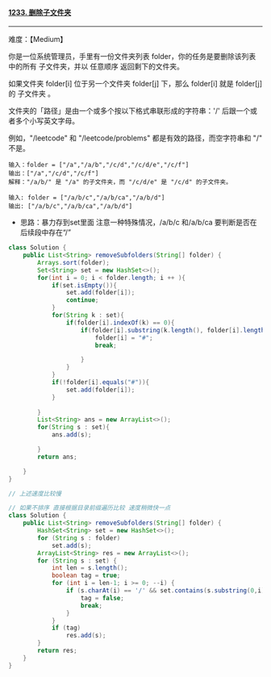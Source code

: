 #### [1233. 删除子文件夹](https://leetcode-cn.com/problems/remove-sub-folders-from-the-filesystem/)

---

难度：【Medium】

你是一位系统管理员，手里有一份文件夹列表 folder，你的任务是要删除该列表中的所有 子文件夹，并以 任意顺序 返回剩下的文件夹。

如果文件夹 folder[i] 位于另一个文件夹 folder[j] 下，那么 folder[i] 就是 folder[j] 的 子文件夹 。

文件夹的「路径」是由一个或多个按以下格式串联形成的字符串：'/' 后跟一个或者多个小写英文字母。

例如，"/leetcode" 和 "/leetcode/problems" 都是有效的路径，而空字符串和 "/" 不是。



```
输入：folder = ["/a","/a/b","/c/d","/c/d/e","/c/f"]
输出：["/a","/c/d","/c/f"]
解释："/a/b/" 是 "/a" 的子文件夹，而 "/c/d/e" 是 "/c/d" 的子文件夹。

输入: folder = ["/a/b/c","/a/b/ca","/a/b/d"]
输出: ["/a/b/c","/a/b/ca","/a/b/d"]
```



- 思路：暴力存到set里面 注意一种特殊情况，/a/b/c 和/a/b/ca 要判断是否在后续段中存在“/”

```Java
class Solution {
    public List<String> removeSubfolders(String[] folder) {
        Arrays.sort(folder);
        Set<String> set = new HashSet<>();
        for(int i = 0; i < folder.length; i ++ ){
            if(set.isEmpty()){
                set.add(folder[i]);
                continue;
            }
            for(String k : set){
                if(folder[i].indexOf(k) == 0){
                    if(folder[i].substring(k.length(), folder[i].length()).indexOf("/") != -1){ 
                        folder[i] = "#";
                        break;

                    }
                }
            }
            if(!folder[i].equals("#")){
                set.add(folder[i]);
            }
            
        }
        List<String> ans = new ArrayList<>();
        for(String s : set){
            ans.add(s);

        }
        return ans;

    }
}

// 上述速度比较慢

// 如果不排序 直接根据目录前缀遍历比较 速度稍微快一点
class Solution {
    public List<String> removeSubfolders(String[] folder) {
        HashSet<String> set = new HashSet<>();
        for (String s : folder)
            set.add(s);
        ArrayList<String> res = new ArrayList<>();
        for (String s : set) {
            int len = s.length();
            boolean tag = true;
            for (int i = len-1; i >= 0; --i) {
                if (s.charAt(i) == '/' && set.contains(s.substring(0,i))){
                    tag = false;
                    break;
                }
            }
            if (tag)
                res.add(s);
        }
        return res;
    }
}

```







